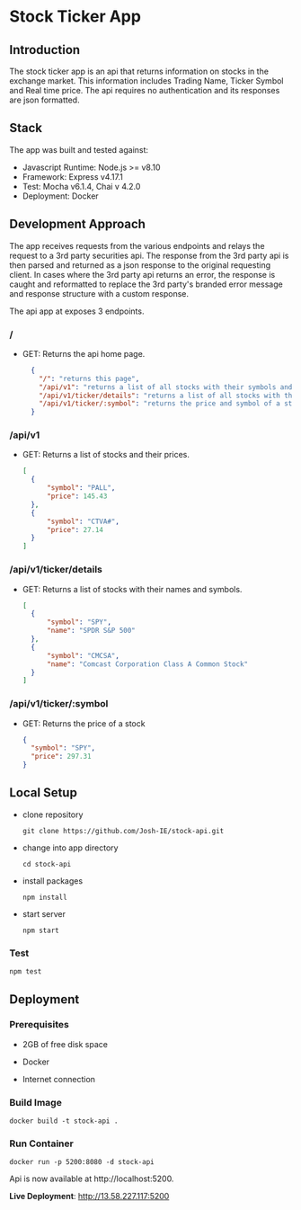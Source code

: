 # Stock Ticker App

## Introduction

The stock ticker app is an api that returns information on stocks in the exchange market. This information includes Trading Name, Ticker Symbol and Real time price. The api requires no authentication and its responses are json formatted.

## Stack

The app was built and tested against:

* Javascript Runtime: Node.js >= v8.10
* Framework: Express v4.17.1
* Test: Mocha v6.1.4, Chai v 4.2.0
* Deployment: Docker

## Development Approach

The app receives requests from the various endpoints and relays the request to a 3rd party securities api. The response from the 3rd party api is then parsed and returned as a json response to the original requesting client.
In cases where the 3rd party api returns an error, the response is caught and reformatted to replace the 3rd party's branded error message and response structure with a custom response.

The api app at exposes 3 endpoints.

### /

* GET: Returns the api home page.

  ```json
    {
      "/": "returns this page",
      "/api/v1": "returns a list of all stocks with their symbols and prices",
      "/api/v1/ticker/details": "returns a list of all stocks with their names and symbols",
      "/api/v1/ticker/:symbol": "returns the price and symbol of a stock"
    }
    ```

### /api/v1

* GET: Returns a list of stocks and their prices.

  ```json
  [
    {
        "symbol": "PALL",
        "price": 145.43
    },
    {
        "symbol": "CTVA#",
        "price": 27.14
    }
  ]
  ```

### /api/v1/ticker/details

* GET: Returns a list of stocks with their names and symbols.

  ```json
  [
    {
        "symbol": "SPY",
        "name": "SPDR S&P 500"
    },
    {
        "symbol": "CMCSA",
        "name": "Comcast Corporation Class A Common Stock"
    }
  ]
  ```

### /api/v1/ticker/:symbol

* GET: Returns the price of a stock

  ```json
  {
    "symbol": "SPY",
    "price": 297.31
  }
  ```

## Local Setup

* clone repository

  ```git clone https://github.com/Josh-IE/stock-api.git```
  
* change into app directory

  ```cd stock-api```

* install packages

  ```npm install```

* start server

  ```npm start```

### Test

  ```npm test```

## Deployment

### Prerequisites

* 2GB of free disk space

* Docker

* Internet connection

### Build Image

  ```docker build -t stock-api .```

### Run Container

  ```docker run -p 5200:8080 -d stock-api```

Api is now available at http://localhost:5200.

**Live Deployment**: http://13.58.227.117:5200
